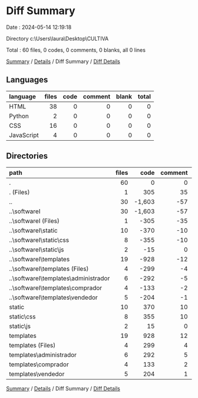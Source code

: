 # Diff Summary

Date : 2024-05-14 12:19:18

Directory c:\\Users\\laura\\Desktop\\CULTIVA

Total : 60 files,  0 codes, 0 comments, 0 blanks, all 0 lines

[Summary](results.md) / [Details](details.md) / Diff Summary / [Diff Details](diff-details.md)

## Languages
| language | files | code | comment | blank | total |
| :--- | ---: | ---: | ---: | ---: | ---: |
| HTML | 38 | 0 | 0 | 0 | 0 |
| Python | 2 | 0 | 0 | 0 | 0 |
| CSS | 16 | 0 | 0 | 0 | 0 |
| JavaScript | 4 | 0 | 0 | 0 | 0 |

## Directories
| path | files | code | comment | blank | total |
| :--- | ---: | ---: | ---: | ---: | ---: |
| . | 60 | 0 | 0 | 0 | 0 |
| . (Files) | 1 | 305 | 35 | 61 | 401 |
| .. | 30 | -1,603 | -57 | -284 | -1,944 |
| ..\\softwareI | 30 | -1,603 | -57 | -284 | -1,944 |
| ..\\softwareI (Files) | 1 | -305 | -35 | -61 | -401 |
| ..\\softwareI\\static | 10 | -370 | -10 | -62 | -442 |
| ..\\softwareI\\static\\css | 8 | -355 | -10 | -59 | -424 |
| ..\\softwareI\\static\\js | 2 | -15 | 0 | -3 | -18 |
| ..\\softwareI\\templates | 19 | -928 | -12 | -161 | -1,101 |
| ..\\softwareI\\templates (Files) | 4 | -299 | -4 | -54 | -357 |
| ..\\softwareI\\templates\\administrador | 6 | -292 | -5 | -49 | -346 |
| ..\\softwareI\\templates\\comprador | 4 | -133 | -2 | -16 | -151 |
| ..\\softwareI\\templates\\vendedor | 5 | -204 | -1 | -42 | -247 |
| static | 10 | 370 | 10 | 62 | 442 |
| static\\css | 8 | 355 | 10 | 59 | 424 |
| static\\js | 2 | 15 | 0 | 3 | 18 |
| templates | 19 | 928 | 12 | 161 | 1,101 |
| templates (Files) | 4 | 299 | 4 | 54 | 357 |
| templates\\administrador | 6 | 292 | 5 | 49 | 346 |
| templates\\comprador | 4 | 133 | 2 | 16 | 151 |
| templates\\vendedor | 5 | 204 | 1 | 42 | 247 |

[Summary](results.md) / [Details](details.md) / Diff Summary / [Diff Details](diff-details.md)